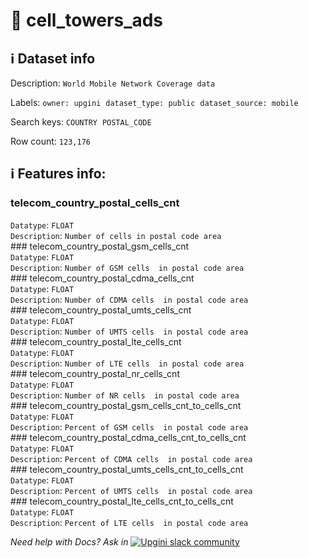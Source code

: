 # 📖 cell_towers_ads 
## ℹ️ Dataset info 
Description: `World Mobile Network Coverage data` 

Labels: ` owner: upgini ` &nbsp;` dataset_type: public ` &nbsp;` dataset_source: mobile ` &nbsp;

Search keys: 
` COUNTRY ` &nbsp;` POSTAL_CODE ` &nbsp;

Row count: `123,176` 

## ℹ️ Features info:
### telecom_country_postal_cells_cnt <br/>
`Datatype`: `FLOAT` <br/>
`Description`: `Number of cells in postal code area` <br/>### telecom_country_postal_gsm_cells_cnt <br/>
`Datatype`: `FLOAT` <br/>
`Description`: `Number of GSM cells  in postal code area` <br/>### telecom_country_postal_cdma_cells_cnt <br/>
`Datatype`: `FLOAT` <br/>
`Description`: `Number of CDMA cells  in postal code area` <br/>### telecom_country_postal_umts_cells_cnt <br/>
`Datatype`: `FLOAT` <br/>
`Description`: `Number of UMTS cells  in postal code area` <br/>### telecom_country_postal_lte_cells_cnt <br/>
`Datatype`: `FLOAT` <br/>
`Description`: `Number of LTE cells  in postal code area` <br/>### telecom_country_postal_nr_cells_cnt <br/>
`Datatype`: `FLOAT` <br/>
`Description`: `Number of NR cells  in postal code area` <br/>### telecom_country_postal_gsm_cells_cnt_to_cells_cnt <br/>
`Datatype`: `FLOAT` <br/>
`Description`: `Percent of GSM cells  in postal code area` <br/>### telecom_country_postal_cdma_cells_cnt_to_cells_cnt <br/>
`Datatype`: `FLOAT` <br/>
`Description`: `Percent of CDMA cells  in postal code area` <br/>### telecom_country_postal_umts_cells_cnt_to_cells_cnt <br/>
`Datatype`: `FLOAT` <br/>
`Description`: `Percent of UMTS cells  in postal code area` <br/>### telecom_country_postal_lte_cells_cnt_to_cells_cnt <br/>
`Datatype`: `FLOAT` <br/>
`Description`: `Percent of LTE cells  in postal code area` <br/>


_Need help with Docs? Ask in_ <a href="https://4mlg.short.gy/join-upgini-community"><img alt="Upgini slack community" src="https://img.shields.io/badge/slack-@upgini-orange.svg?logo=slack"></a>